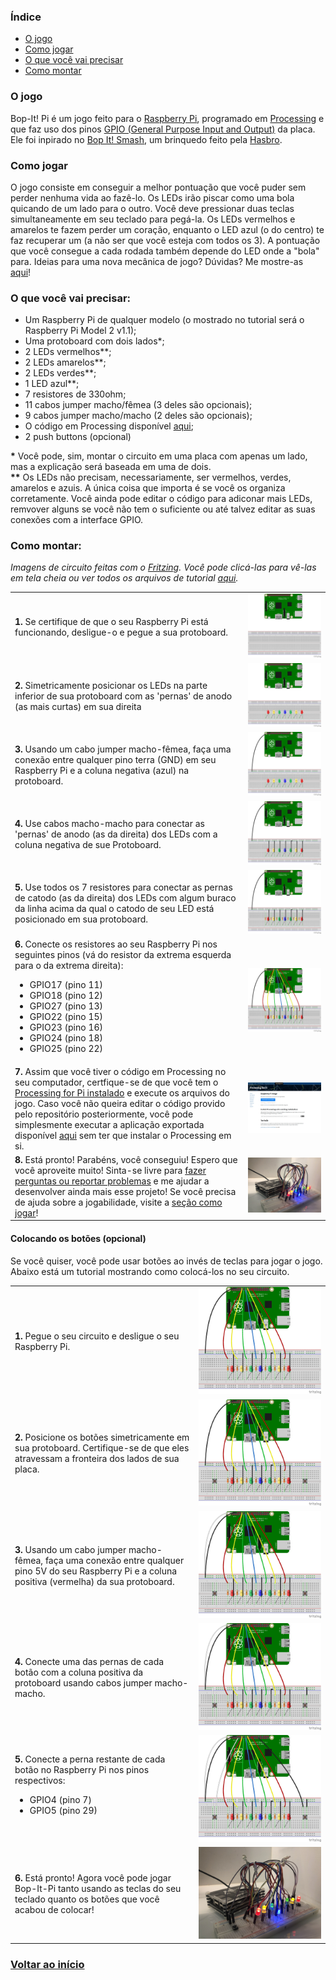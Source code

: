 <div id="page">

### Índice
* [O jogo](#game)
* [Como jogar](#playit)
* [O que você vai precisar](#materials)
* [Como montar](#buildit)

<div id="game">

### O jogo
Bop-It! Pi é um jogo feito para o [Raspberry Pi](https://www.raspberrypi.org/), programado em [Processing]() e que faz uso dos pinos [GPIO (General Purpose Input and Output)](https://pt.wikipedia.org/wiki/General_Purpose_Input/Output) da placa. Ele foi inpirado no [Bop It! Smash](https://en.wikipedia.org/wiki/Bop_It#Bop-It!_Smash), um brinquedo feito pela [Hasbro](https://pt.wikipedia.org/wiki/Hasbro).

</div>

<div id="playit">

### Como jogar
O jogo consiste em conseguir a melhor pontuação que você puder sem perder nenhuma vida ao fazê-lo. Os LEDs irão piscar como uma bola quicando de um lado para o outro. Você deve pressionar duas teclas simultaneamente em seu teclado para pegá-la. Os LEDs vermelhos e amarelos te fazem perder um coração, enquanto o LED azul (o do centro) te faz recuperar um (a não ser que você esteja com todos os 3). A pontuação que você consegue a cada rodada também depende do LED onde a "bola" para. Ideias para uma nova mecânica de jogo? Dúvidas? Me mostre-as [aqui](https://github.com/joogps/Bop-It-Pi/issues)!

</div>

<div id="materials">

### O que você vai precisar:
- Um Raspberry Pi de qualquer modelo (o mostrado no tutorial será o Raspberry Pi Model 2 v1.1);
- Uma protoboard com dois lados*;
- 2 LEDs vermelhos**;
- 2 LEDs amarelos**;
- 2 LEDs verdes**;
- 1 LED azul**;
- 7 resistores de 330ohm;
- 11 cabos jumper macho/fêmea (3 deles são opcionais);
- 9 cabos jumper macho/macho (2 deles são opcionais);
- O código em Processing disponível [aqui](https://github.com/joogps/Bop-It-Pi/tree/master/Game);
- 2 push buttons (opcional)

__\*__ Você pode, sim, montar o circuito em uma placa com apenas um lado, mas a explicação será baseada em uma de dois. <br>
__\*\*__ Os LEDs não precisam, necessariamente, ser vermelhos, verdes, amarelos e azuis. A única coisa que importa é se você os organiza corretamente. Você ainda pode editar o código para adiconar mais LEDs, remvover alguns se você não tem o suficiente ou até talvez editar as suas conexões com a interface GPIO.

</div>

<div id="buildit">

### Como montar:
_Imagens de circuito feitas com o [Fritzing](http://fritzing.org/home/). Você pode clicá-las para vê-las em tela cheia ou ver todos os arquivos de tutorial [aqui](https://github.com/joogps/Bop-It-Pi/tree/master/Circuit)._

<table>
	<tr> <td> <b>1.</b> Se certifique de que o seu Raspberry Pi está funcionando, desligue-o e pegue a sua protoboard. </td> <td><a href="../Circuit/Main/Step1.png"><img src="../Circuit/Main/Step1.png" alt="Explanatory image for step 1"></img></a> </td> </tr>
	<tr> <td> <b>2.</b> Simetricamente posicionar os LEDs na parte inferior de sua protoboard com as 'pernas' de anodo (as mais curtas) em sua direita </td> <td><a href="../Circuit/Main/Step2.png"><img src="../Circuit/Main/Step2.png" alt="Imagem explicatória do passo 2"></img></a> </td> </tr>
	<tr> <td> <b>3.</b> Usando um cabo jumper macho-fêmea, faça uma conexão entre qualquer pino terra (GND) em seu Raspberry Pi e a coluna negativa (azul) na protoboard. </td> <td><a href="../Circuit/Main/Step3.png"><img src="../Circuit/Main/Step3.png" alt="Imagem explicatória do passo 3"></img></a> </td> </tr>
	<tr> <td> <b>4.</b> Use cabos macho-macho para conectar as 'pernas' de anodo (as da direita) dos LEDs com a coluna negativa de sue Protoboard. </td> <td><a href="../Circuit/Main/Step4.png"><img src="../Circuit/Main/Step4.png" alt="Imagem explicatória do passo 4"></img></a> </td> </tr>
	<tr> <td> <b>5.</b> Use todos os 7 resistores para conectar as pernas de catodo (as da direita) dos LEDs com algum buraco da linha acima da qual o catodo de seu LED está posicionado em sua protoboard. </td> <td><a href="../Circuit/Main/Step5.png"><img src="../Circuit/Main/Step5.png" alt="Imagem explicatória do passo 5"></img></a> </td> </tr>
	<tr> <td> <b>6.</b> Conecte os resistores ao seu Raspberry Pi nos seguintes pinos (vá do resistor da extrema esquerda para o da extrema direita): 
		<ul>
			<li>GPIO17 (pino 11)</li>
			<li>GPIO18 (pino 12)</li>
			<li>GPIO27 (pino 13)</li>
			<li>GPIO22 (pino 15)</li>
			<li>GPIO23 (pino 16)</li>
			<li>GPIO24 (pino 18)</li>
			<li>GPIO25 (pino 22)</li>
		</ul> </td> <td><a href="../Circuit/Main/Step6.png"><img src="../Circuit/Main/Step6.png" alt="Imagem explicatória do passo 6"></img></a> </td> </tr>
	<tr> <td> <b>7.</b> Assim que você tiver o código em Processing no seu computador, certfique-se de que você tem o <a href="https://pi.processing.org/download/">Processing for Pi instalado</a> e execute os arquivos do jogo. Caso você não queira editar o código provido pelo repositório posteriormente, você pode simplesmente executar a aplicação exportada disponível <a href="https://github.com/joogps/Bop-It-Pi/releases/tag/v1.0">aqui</a> sem ter que instalar o Processing em si. </td> <td><a href="../Circuit/Main/Step7.png"><img src="../Circuit/Main/Step7.png" alt="Página de download do Processing for Pi"></img></a> </td> </tr>
	<tr> <td> <b>8.</b> Está pronto! Parabéns, você conseguiu! Espero que você aproveite muito! Sinta-se livre para <a href="https://github.com/joogps/Bop-It-Pi/issues/new">fazer perguntas ou reportar problemas</a> e me ajudar a desenvolver ainda mais esse projeto! Se você precisa de ajuda sobre a jogabilidade, visite a <a href="#playit">seção como jogar</a>! </td> <td> <a href="../Circuit/Main/Step8.jpg"><img src="../Circuit/Main/Step8.jpg" alt="Imagem de um circuito montado fisicamente"></img></a> </td> </tr>
</table>

#### Colocando os botões (opcional)
Se você quiser, você pode usar botões ao invés de teclas para jogar o jogo.
Abaixo está um tutorial mostrando como colocá-los no seu circuito.

<table> 
	<tr> <td> <b>1.</b> Pegue o seu circuito e desligue o seu Raspberry Pi. </td> <td> <a href="../Circuit/Buttons/Step1.png"><img src="../Circuit/Buttons/Step1.png" alt="Imagem explicatória do passo 6"></img></a> </td> </tr>
	<tr> <td> <b>2.</b> Posicione os botões simetricamente em sua protoboard. Certifique-se de que eles atravessam a fronteira dos lados de sua placa. </td> <td> <a href="../Circuit/Buttons/Step2.png"><img src="../Circuit/Buttons/Step2.png" alt="Imagem explicatória do passo 2"></img></a> </td> </tr>
	<tr> <td> <b>3.</b> Usando um cabo jumper macho-fêmea, faça uma conexão entre qualquer pino 5V do seu Raspberry Pi e a coluna positiva (vermelha) da sua protoboard.</td> <td> <a href="../Circuit/Buttons/Step3.png"><img src="../Circuit/Buttons/Step3.png" alt="Imagem explicatória do passo 3"></img></a> </td> </tr>
	<tr> <td> <b>4.</b> Conecte uma das pernas de cada botão com a coluna positiva da protoboard usando cabos jumper macho-macho. </td> <td> <a href="../Circuit/Buttons/Step4.png"><img src="../Circuit/Buttons/Step4.png" alt="Imagem explicatória do passo 4"></img></a> </td> </tr>
	<tr> <td> <b>5.</b> Conecte a perna restante de cada botão no Raspberry Pi nos pinos respectivos:
		<ul>
			<li>GPIO4 (pino 7)</li>
			<li>GPIO5 (pino 29)</li>
		</ul> 
	</td> <td> <a href="../Circuit/Buttons/Step5.png"><img src="../Circuit/Buttons/Step5.png" alt="Imagem explicatória do passo 5"></img></a> </td> </tr>
	<tr> <td> <b>6.</b> Está pronto! Agora você pode jogar Bop-It-Pi tanto usando as teclas do seu teclado quanto os botões que você acabou de colocar! </td> <td> <a href="../Circuit/Buttons/Step6.jpg"><img src="../Circuit/Buttons/Step6.jpg" alt="Image of a physically built circuit (with buttons)"></img></a> </td> </tr>
</table>

</div>

</div>

### [Voltar ao início](#page)
</div>
